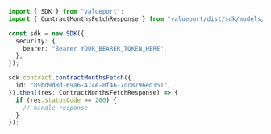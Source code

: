<!-- Start SDK Example Usage -->
```typescript
import { SDK } from "valueport";
import { ContractMonthsFetchResponse } from "valueport/dist/sdk/models/operations";

const sdk = new SDK({
  security: {
    bearer: "Bearer YOUR_BEARER_TOKEN_HERE",
  },
});

sdk.contract.contractMonthsFetch({
  id: "89bd9d8d-69a6-474e-8f46-7cc8796ed151",
}).then((res: ContractMonthsFetchResponse) => {
  if (res.statusCode == 200) {
    // handle response
  }
});
```
<!-- End SDK Example Usage -->